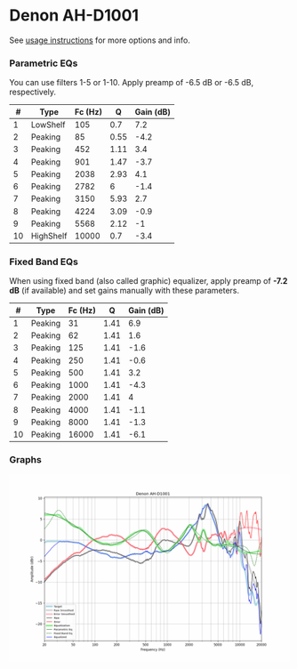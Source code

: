 # Denon AH-D1001
See [usage instructions](https://github.com/jaakkopasanen/AutoEq#usage) for more options and info.

### Parametric EQs
You can use filters 1-5 or 1-10. Apply preamp of -6.5 dB or -6.5 dB, respectively.

|   # | Type      |   Fc (Hz) |    Q |   Gain (dB) |
|-----|-----------|-----------|------|-------------|
|   1 | LowShelf  |       105 | 0.7  |         7.2 |
|   2 | Peaking   |        85 | 0.55 |        -4.2 |
|   3 | Peaking   |       452 | 1.11 |         3.4 |
|   4 | Peaking   |       901 | 1.47 |        -3.7 |
|   5 | Peaking   |      2038 | 2.93 |         4.1 |
|   6 | Peaking   |      2782 | 6    |        -1.4 |
|   7 | Peaking   |      3150 | 5.93 |         2.7 |
|   8 | Peaking   |      4224 | 3.09 |        -0.9 |
|   9 | Peaking   |      5568 | 2.12 |        -1   |
|  10 | HighShelf |     10000 | 0.7  |        -3.4 |

### Fixed Band EQs
When using fixed band (also called graphic) equalizer, apply preamp of **-7.2 dB** (if available) and set gains manually with these parameters.

|   # | Type    |   Fc (Hz) |    Q |   Gain (dB) |
|-----|---------|-----------|------|-------------|
|   1 | Peaking |        31 | 1.41 |         6.9 |
|   2 | Peaking |        62 | 1.41 |         1.6 |
|   3 | Peaking |       125 | 1.41 |        -1.6 |
|   4 | Peaking |       250 | 1.41 |        -0.6 |
|   5 | Peaking |       500 | 1.41 |         3.2 |
|   6 | Peaking |      1000 | 1.41 |        -4.3 |
|   7 | Peaking |      2000 | 1.41 |         4   |
|   8 | Peaking |      4000 | 1.41 |        -1.1 |
|   9 | Peaking |      8000 | 1.41 |        -1.3 |
|  10 | Peaking |     16000 | 1.41 |        -6.1 |

### Graphs
![](./Denon%20AH-D1001.png)
